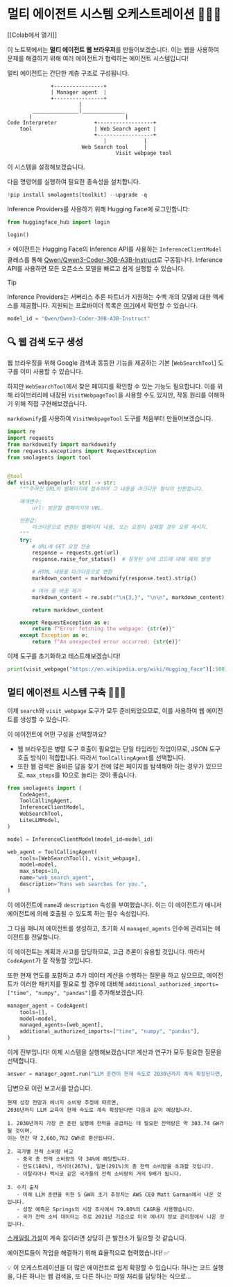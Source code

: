 # 멀티 에이전트 시스템 오케스트레이션 🤖🤝🤖

[[Colab에서 열기]]

이 노트북에서는 **멀티 에이전트 웹 브라우저**를 만들어보겠습니다. 이는 웹을 사용하여 문제를 해결하기 위해 여러 에이전트가 협력하는 에이전트 시스템입니다!

멀티 에이전트는 간단한 계층 구조로 구성됩니다.

```
              +----------------+
              | Manager agent  |
              +----------------+
                       |
        _______________|______________
       |                              |
Code Interpreter            +------------------+
    tool                    | Web Search agent |
                            +------------------+
                               |            |
                        Web Search tool     |
                                   Visit webpage tool
```
이 시스템을 설정해보겠습니다. 

다음 명령어를 실행하여 필요한 종속성을 설치합니다.

```py
!pip install smolagents[toolkit] --upgrade -q
```

Inference Providers를 사용하기 위해 Hugging Face에 로그인합니다:

```py
from huggingface_hub import login

login()
```

⚡️ 에이전트는 Hugging Face의 Inference API를 사용하는 `InferenceClientModel` 클래스를 통해 [Qwen/Qwen3-Coder-30B-A3B-Instruct](https://huggingface.co/Qwen/Qwen3-Coder-30B-A3B-Instruct)로 구동됩니다. Inference API를 사용하면 모든 오픈소스 모델을 빠르고 쉽게 실행할 수 있습니다.

> [!TIP]
> Inference Providers는 서버리스 추론 파트너가 지원하는 수백 개의 모델에 대한 액세스를 제공합니다. 지원되는 프로바이더 목록은 [여기](https://huggingface.co/docs/inference-providers/index)에서 확인할 수 있습니다.

```py
model_id = "Qwen/Qwen3-Coder-30B-A3B-Instruct"
```

## 🔍 웹 검색 도구 생성

웹 브라우징을 위해 Google 검색과 동등한 기능을 제공하는 기본 [`WebSearchTool`] 도구를 이미 사용할 수 있습니다.

하지만 `WebSearchTool`에서 찾은 페이지를 확인할 수 있는 기능도 필요합니다.
이를 위해 라이브러리에 내장된 `VisitWebpageTool`을 사용할 수도 있지만, 작동 원리를 이해하기 위해 직접 구현해보겠습니다.

`markdownify`를 사용하여 `VisitWebpageTool` 도구를 처음부터 만들어보겠습니다.

```py
import re
import requests
from markdownify import markdownify
from requests.exceptions import RequestException
from smolagents import tool


@tool
def visit_webpage(url: str) -> str:
    """주어진 URL의 웹페이지에 접속하여 그 내용을 마크다운 형식의 반환합니다.

    매개변수:
        url: 방문할 웹페이지의 URL.

    반환값:
        마크다운으로 변환된 웹페이지 내용, 또는 요청이 실패할 경우 오류 메시지.
    """
    try:
        # URL에 GET 요청 전송
        response = requests.get(url)
        response.raise_for_status()  # 잘못된 상태 코드에 대해 예외 발생

        # HTML 내용을 마크다운으로 변환
        markdown_content = markdownify(response.text).strip()

        # 여러 줄 바꿈 제거
        markdown_content = re.sub(r"\n{3,}", "\n\n", markdown_content)

        return markdown_content

    except RequestException as e:
        return f"Error fetching the webpage: {str(e)}"
    except Exception as e:
        return f"An unexpected error occurred: {str(e)}"
```

이제 도구를 초기화하고 테스트해보겠습니다!

```py
print(visit_webpage("https://en.wikipedia.org/wiki/Hugging_Face")[:500])
```

## 멀티 에이전트 시스템 구축 🤖🤝🤖

이제 `search`와 `visit_webpage` 도구가 모두 준비되었으므로, 이를 사용하여 웹 에이전트를 생성할 수 있습니다.

이 에이전트에 어떤 구성을 선택할까요?
- 웹 브라우징은 병렬 도구 호출이 필요없는 단일 타임라인 작업이므로, JSON 도구 호출 방식이 적합합니다. 따라서 `ToolCallingAgent`를 선택합니다.
- 또한 웹 검색은 올바른 답을 찾기 전에 많은 페이지를 탐색해야 하는 경우가 있으므로, `max_steps`를 10으로 늘리는 것이 좋습니다.

```py
from smolagents import (
    CodeAgent,
    ToolCallingAgent,
    InferenceClientModel,
    WebSearchTool,
    LiteLLMModel,
)

model = InferenceClientModel(model_id=model_id)

web_agent = ToolCallingAgent(
    tools=[WebSearchTool(), visit_webpage],
    model=model,
    max_steps=10,
    name="web_search_agent",
    description="Runs web searches for you.",
)
```

이 에이전트에 `name`과 `description` 속성을 부여했습니다. 이는 이 에이전트가 매니저 에이전트에 의해 호출될 수 있도록 하는 필수 속성입니다.

그 다음 매니저 에이전트를 생성하고, 초기화 시 `managed_agents` 인수에 관리되는 에이전트를 전달합니다.

이 에이전트는 계획과 사고를 담당하므로, 고급 추론이 유용할 것입니다. 따라서 `CodeAgent`가 잘 작동할 것입니다.

또한 현재 연도를 포함하고 추가 데이터 계산을 수행하는 질문을 하고 싶으므로, 에이전트가 이러한 패키지를 필요로 할 경우에 대비해 `additional_authorized_imports=["time", "numpy", "pandas"]`를 추가해보겠습니다.

```py
manager_agent = CodeAgent(
    tools=[],
    model=model,
    managed_agents=[web_agent],
    additional_authorized_imports=["time", "numpy", "pandas"],
)
```

이게 전부입니다! 이제 시스템을 실행해보겠습니다! 계산과 연구가 모두 필요한 질문을 선택합니다.

```py
answer = manager_agent.run("LLM 훈련이 현재 속도로 2030년까지 계속 확장된다면, 2030년까지 가장 큰 훈련 실행에 전력을 공급하는 데 필요한 전력량은 GW 단위로 얼마가 될까요? 이는 일부 국가들과 비교했을 때 무엇에 해당할까요? 사용된 모든 수치에 대한 출처를 제공해주세요.")
```

답변으로 이런 보고서를 받습니다.
```
현재 성장 전망과 에너지 소비량 추정에 따르면,
2030년까지 LLM 교육이 현재 속도로 계속 확장된다면 다음과 같이 예상됩니다.

1. 2030년까지 가장 큰 훈련 실행에 전력을 공급하는 데 필요한 전력량은 약 303.74 GW가 될 것이며, 
이는 연간 약 2,660,762 GWh로 환산됩니다.

2. 국가별 전력 소비량 비교
   - 중국 총 전력 소비량의 약 34%에 해당합니다.
   - 인도(184%), 러시아(267%), 일본(291%)의 총 전력 소비량을 초과할 것입니다.
   - 이탈리아나 멕시코 같은 국가들의 전력 소비량의 거의 9배가 됩니다.

3. 수치 출처
   - 미래 LLM 훈련을 위한 5 GW의 초기 추정치는 AWS CEO Matt Garman에서 나온 것입니다.
   - 성장 예측은 Springs의 시장 조사에서 79.80%의 CAGR을 사용했습니다.
   - 국가 전력 소비 데이터는 주로 2021년 기준으로 미국 에너지 정보 관리청에서 나온 것입니다.
```

[스케일링 가설](https://gwern.net/scaling-hypothesis)이 계속 참이라면 상당히 큰 발전소가 필요할 것 같습니다.

에이전트들이 작업을 해결하기 위해 효율적으로 협력했습니다! ✅

💡 이 오케스트레이션을 더 많은 에이전트로 쉽게 확장할 수 있습니다: 하나는 코드 실행을, 다른 하나는 웹 검색을,  또 다른 하나는 파일 처리를 담당하는 식으로...
